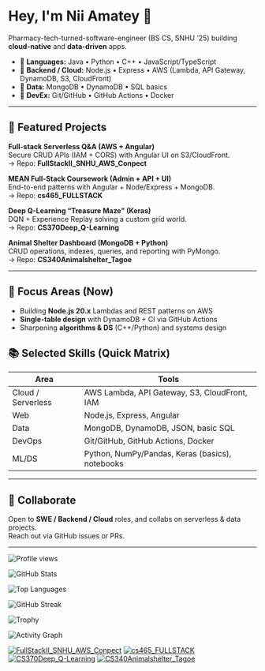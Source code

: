 # Hey, I'm Nii Amatey 👋

Pharmacy-tech-turned-software-engineer (BS CS, SNHU ’25) building **cloud-native** and **data-driven** apps.

- 🧰 **Languages:** Java • Python • C++ • JavaScript/TypeScript
- 🧱 **Backend / Cloud:** Node.js • Express • AWS (Lambda, API Gateway, DynamoDB, S3, CloudFront)
- 💾 **Data:** MongoDB • DynamoDB • SQL basics
- 🧪 **DevEx:** Git/GitHub • GitHub Actions • Docker

---

## 🔭 Featured Projects

**Full-stack Serverless Q&A (AWS + Angular)**  
Secure CRUD APIs (IAM + CORS) with Angular UI on S3/CloudFront.  
→ Repo: **FullStackII_SNHU_AWS_Conpect**

**MEAN Full-Stack Coursework (Admin + API + UI)**  
End-to-end patterns with Angular + Node/Express + MongoDB.  
→ Repo: **cs465_FULLSTACK**

**Deep Q-Learning “Treasure Maze” (Keras)**  
DQN + Experience Replay solving a custom grid world.  
→ Repo: **CS370Deep_Q-Learning**

**Animal Shelter Dashboard (MongoDB + Python)**  
CRUD operations, indexes, queries, and reporting with PyMongo.  
→ Repo: **CS340Animalshelter_Tagoe**

---

## 🧭 Focus Areas (Now)
- Building **Node.js 20.x** Lambdas and REST patterns on AWS
- **Single-table design** with DynamoDB + CI via GitHub Actions
- Sharpening **algorithms & DS** (C++/Python) and systems design

## 📚 Selected Skills (Quick Matrix)

| Area | Tools |
|---|---|
| Cloud / Serverless | AWS Lambda, API Gateway, S3, CloudFront, IAM |
| Web | Node.js, Express, Angular |
| Data | MongoDB, DynamoDB, JSON, basic SQL |
| DevOps | Git/GitHub, GitHub Actions, Docker |
| ML/DS | Python, NumPy/Pandas, Keras (basics), notebooks |

---

## 🤝 Collaborate
Open to **SWE / Backend / Cloud** roles, and collabs on serverless & data projects.  
Reach out via GitHub issues or PRs.

---
<!-- =========================
      📊 VISUAL WIDGETS
     ========================= -->

<!-- Profile views -->
![Profile views](https://komarev.com/ghpvc/?username=mrNiiAmatey&style=flat-square)

<!-- GitHub Stats (main) -->
![GitHub Stats](https://github-readme-stats.vercel.app/api?username=mrNiiAmatey&show_icons=true&rank_icon=github)

<!-- Top Languages -->
![Top Languages](https://github-readme-stats.vercel.app/api/top-langs/?username=mrNiiAmatey&layout=compact&langs_count=8)

<!-- Streak Stats -->
![GitHub Streak](https://streak-stats.demolab.com?user=mrNiiAmatey)

<!-- Trophies -->
![Trophy](https://github-profile-trophy.vercel.app/?username=mrNiiAmatey&no-frame=true&column=6)

<!-- Activity Graph -->
![Activity Graph](https://github-readme-activity-graph.vercel.app/graph?username=mrNiiAmatey&hide_border=true)

<!-- Pinned Repo Cards (quick showcase) -->
[![FullStackII_SNHU_AWS_Conpect](https://github-readme-stats.vercel.app/api/pin/?username=mrNiiAmatey&repo=FullStackII_SNHU_AWS_Conpect)](https://github.com/mrNiiAmatey/FullStackII_SNHU_AWS_Conpect)
[![cs465_FULLSTACK](https://github-readme-stats.vercel.app/api/pin/?username=mrNiiAmatey&repo=cs465_FULLSTACK)](https://github.com/mrNiiAmatey/cs465_FULLSTACK)
[![CS370Deep_Q-Learning](https://github-readme-stats.vercel.app/api/pin/?username=mrNiiAmatey&repo=CS370Deep_Q-Learning)](https://github.com/mrNiiAmatey/CS370Deep_Q-Learning)
[![CS340Animalshelter_Tagoe](https://github-readme-stats.vercel.app/api/pin/?username=mrNiiAmatey&repo=CS340Animalshelter_Tagoe)](https://github.com/mrNiiAmatey/CS340Animalshelter_Tagoe)
